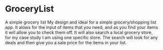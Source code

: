 # GroceryList
A simple grocery list
My design and ideal for a simple grocery/shopping list app.  It alows for the input of items that you need, and as you find your items it will allow you to check them off.  It will also search a local grocery store, for my case study I am using one specific store.  The search will look for any deals and then give you a sale price for the items in your list.
